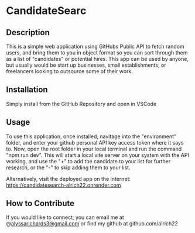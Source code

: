 # CandidateSearc

## Description

This is a simple web application using GitHubs Public API to fetch random users, and bring them to you in object format so you can sort through them as a list of "candidates" or potential hires. This app can be used by anyone, but usually would be start up businesses, small establishments, or freelancers looking to outsource some of their work. 

## Installation

Simply install from the GitHub Repository and open in VSCode

## Usage

To use this application, once installed, navitage into the "environment" folder, and enter your github personal API key access token where it says to. Now, open the root folder in your local terminal and run the command "npm run dev". This will start a local vite server on your system with the API working, and use the "+" to add the candidate to your list for further research, or the "-" to skip adding them to your list. 

Alternatively, visit the deployed app on the internet: https://candidatesearch-alrich22.onrender.com


## How to Contribute

If you would like to connect, you can email me at @alyssarichards3@gmail.com or find my github at github.com/alrich22
